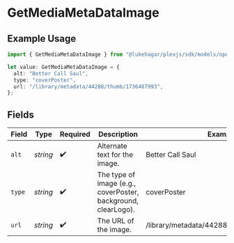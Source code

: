 # GetMediaMetaDataImage

## Example Usage

```typescript
import { GetMediaMetaDataImage } from "@lukehagar/plexjs/sdk/models/operations";

let value: GetMediaMetaDataImage = {
  alt: "Better Call Saul",
  type: "coverPoster",
  url: "/library/metadata/44288/thumb/1736487993",
};
```

## Fields

| Field                                                         | Type                                                          | Required                                                      | Description                                                   | Example                                                       |
| ------------------------------------------------------------- | ------------------------------------------------------------- | ------------------------------------------------------------- | ------------------------------------------------------------- | ------------------------------------------------------------- |
| `alt`                                                         | *string*                                                      | :heavy_check_mark:                                            | Alternate text for the image.                                 | Better Call Saul                                              |
| `type`                                                        | *string*                                                      | :heavy_check_mark:                                            | The type of image (e.g., coverPoster, background, clearLogo). | coverPoster                                                   |
| `url`                                                         | *string*                                                      | :heavy_check_mark:                                            | The URL of the image.                                         | /library/metadata/44288/thumb/1736487993                      |